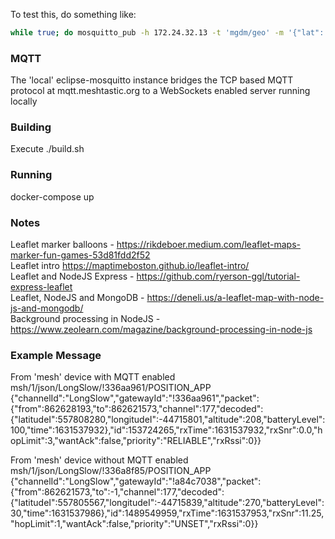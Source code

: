 To test this, do something like:

```bash
while true; do mosquitto_pub -h 172.24.32.13 -t 'mgdm/geo' -m '{"lat": 55.9,"lon": -4.3,"label":"hello"}'; sleep 2; done
```

### MQTT ###

The 'local' eclipse-mosquitto instance bridges the TCP based MQTT protocol at mqtt.meshtastic.org to a WebSockets enabled server running locally

### Building ###
Execute ./build.sh

### Running ###
docker-compose up

### Notes ###

Leaflet marker balloons - https://rikdeboer.medium.com/leaflet-maps-marker-fun-games-53d81fdd2f52  
Leaflet intro https://maptimeboston.github.io/leaflet-intro/  
Leaflet and NodeJS Express - https://github.com/ryerson-ggl/tutorial-express-leaflet  
Leaflet, NodeJS and MongoDB - https://deneli.us/a-leaflet-map-with-node-js-and-mongodb/  
Background processing in NodeJS - https://www.zeolearn.com/magazine/background-processing-in-node-js  

### Example Message ###

From 'mesh' device with MQTT enabled
msh/1/json/LongSlow/!336aa961/POSITION_APP {"channelId":"LongSlow","gatewayId":"!336aa961","packet":{"from":862628193,"to":862621573,"channel":177,"decoded":{"latitudeI":557808280,"longitudeI":-44715801,"altitude":208,"batteryLevel":100,"time":1631537932},"id":153724265,"rxTime":1631537932,"rxSnr":0.0,"hopLimit":3,"wantAck":false,"priority":"RELIABLE","rxRssi":0}}

From 'mesh' device without MQTT enabled
msh/1/json/LongSlow/!336a8f85/POSITION_APP {"channelId":"LongSlow","gatewayId":"!a84c7038","packet":{"from":862621573,"to":-1,"channel":177,"decoded":{"latitudeI":557805567,"longitudeI":-44715839,"altitude":270,"batteryLevel":30,"time":1631537986},"id":1489549959,"rxTime":1631537953,"rxSnr":11.25,"hopLimit":1,"wantAck":false,"priority":"UNSET","rxRssi":0}}
